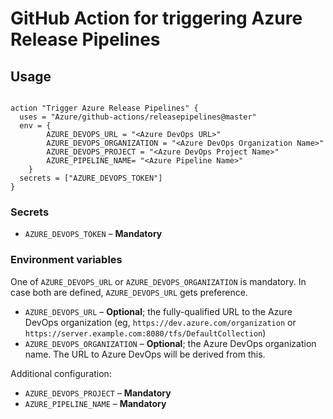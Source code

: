 # GitHub Action for triggering Azure Release Pipelines



## Usage

```

action "Trigger Azure Release Pipelines" {
  uses = "Azure/github-actions/releasepipelines@master"
  env = {
		AZURE_DEVOPS_URL = "<Azure DevOps URL>"
		AZURE_DEVOPS_ORGANIZATION = "<Azure DevOps Organization Name>"
		AZURE_DEVOPS_PROJECT = "<Azure DevOps Project Name>"
		AZURE_PIPELINE_NAME= "<Azure Pipeline Name>"
	}
  secrets = ["AZURE_DEVOPS_TOKEN"]
}

```


### Secrets

- `AZURE_DEVOPS_TOKEN` – **Mandatory** 


### Environment variables

One of `AZURE_DEVOPS_URL` or `AZURE_DEVOPS_ORGANIZATION` is mandatory.
In case both are defined, `AZURE_DEVOPS_URL` gets preference.

- `AZURE_DEVOPS_URL` – **Optional**; the fully-qualified URL to the Azure DevOps organization (eg, `https://dev.azure.com/organization` or `https://server.example.com:8080/tfs/DefaultCollection`)
- `AZURE_DEVOPS_ORGANIZATION` – **Optional**; the Azure DevOps organization name.  The URL to Azure DevOps will be derived from this.

Additional configuration:

- `AZURE_DEVOPS_PROJECT` – **Mandatory** 
- `AZURE_PIPELINE_NAME` – **Mandatory** 



